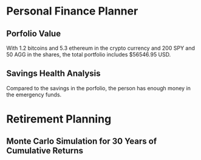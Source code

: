 # Personal Finance Planner
## Porfolio Value
With 1.2 bitcoins and 5.3 ethereum in the crypto currency and 200 SPY and 50 AGG in the shares, the total portfolio includes $56546.95 USD. 
![]()
## Savings Health Analysis
Compared to the savings in the porfolio, the person has enough money in the emergency funds.
# Retirement Planning
## Monte Carlo Simulation for 30 Years of Cumulative Returns
